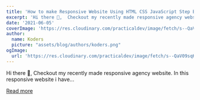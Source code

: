 ```yaml
---
title: 'How to make Responsive Website Using HTML CSS JavaScript Step By Step'
excerpt: 'Hi there 👋,  Checkout my recently made responsive agency website.  In this responsive website i have...'
date: '2021-06-05'
coverImage: 'https://res.cloudinary.com/practicaldev/image/fetch/s--QaV09sqK--/c_imagga_scale,f_auto,fl_progressive,h_420,q_auto,w_1000/https://dev-to-uploads.s3.amazonaws.com/uploads/articles/xfoxctyhhdwgflpiztry.PNG'
author:
  name: Koders
  picture: "assets/blog/authors/koders.png"
ogImage:
  url: 'https://res.cloudinary.com/practicaldev/image/fetch/s--QaV09sqK--/c_imagga_scale,f_auto,fl_progressive,h_420,q_auto,w_1000/https://dev-to-uploads.s3.amazonaws.com/uploads/articles/xfoxctyhhdwgflpiztry.PNG'
---
```


Hi there 👋,  Checkout my recently made responsive agency website.  In this responsive website i have...

[Read more](https://dev.to/fahimkabir/how-to-make-responsive-website-using-html-css-javascript-step-by-step-1ej2)
